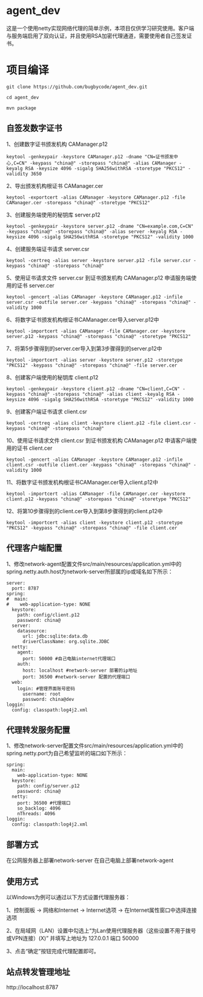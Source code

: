 # agent_dev

这是一个使用netty实现网络代理的简单示例，本项目仅供学习研究使用。客户端与服务端启用了双向认证，并且使用RSA加密代理通道，需要使用者自己签发证书。

# 项目编译

```
git clone https://github.com/bugbycode/agent_dev.git

cd agent_dev

mvn package
```

## 自签发数字证书

1、创建数字证书颁发机构 CAManager.p12
```
keytool -genkeypair -keystore CAManager.p12 -dname "CN=证书颁发中心,C=CN" -keypass "china@" -storepass "china@" -alias CAManager -keyalg RSA -keysize 4096 -sigalg SHA256withRSA -storetype "PKCS12" -validity 3650
```
2、导出颁发机构根证书 CAManager.cer
```
keytool -exportcert -alias CAManager -keystore CAManager.p12 -file CAManager.cer -storepass "china@" -storetype "PKCS12"
```

3、创建服务端使用的秘钥库 server.p12
```
keytool -genkeypair -keystore server.p12 -dname "CN=example.com,C=CN" -keypass "china@" -storepass "china@" -alias server -keyalg RSA -keysize 4096 -sigalg SHA256withRSA -storetype "PKCS12" -validity 1000
```
4、创建服务端证书请求 server.csr
```
keytool -certreq -alias server -keystore server.p12 -file server.csr -keypass "china@" -storepass "china@"
```
5、使用证书请求文件 server.csr 到证书颁发机构 CAManager.p12 申请服务端使用的证书 server.cer
```
keytool -gencert -alias CAManager -keystore CAManager.p12 -infile server.csr -outfile server.cer -keypass "china@" -storepass "china@" -validity 1000
```
6、将数字证书颁发机构根证书CAManager.cer导入server.p12中
```
keytool -importcert -alias CAManager -file CAManager.cer -keystore server.p12 -keypass "china@" -storepass "china@" -storetype "PKCS12"
```
7、将第5步骤得到的server.cer导入到第3步骤得到的server.p12中
```
keytool -importcert -alias server -keystore server.p12 -storetype "PKCS12" -keypass "china@" -storepass "china@" -file server.cer
```
8、创建客户端使用的秘钥库 client.p12
```
keytool -genkeypair -keystore client.p12 -dname "CN=client,C=CN" -keypass "china@" -storepass "china@" -alias client -keyalg RSA -keysize 4096 -sigalg SHA256withRSA -storetype "PKCS12" -validity 1000
```
9、创建客户端证书请求 client.csr
```
keytool -certreq -alias client -keystore client.p12 -file client.csr -keypass "china@" -storepass "china@"
```
10、使用证书请求文件 client.csr 到证书颁发机构 CAManager.p12 申请客户端使用的证书 client.cer
```
keytool -gencert -alias CAManager -keystore CAManager.p12 -infile client.csr -outfile client.cer -keypass "china@" -storepass "china@" -validity 1000
```
11、将数字证书颁发机构根证书CAManager.cer导入client.p12中
```
keytool -importcert -alias CAManager -file CAManager.cer -keystore client.p12 -keypass "china@" -storepass "china@" -storetype "PKCS12"
```
12、将第10步骤得到的client.cer导入到第8步骤得到的client.p12中
```
keytool -importcert -alias client -keystore client.p12 -storetype "PKCS12" -keypass "china@" -storepass "china@" -file client.cer
```

## 代理客户端配置

1、修改network-agent配置文件src/main/resources/application.yml中的spring.netty.auth.host为network-server所部属的ip或域名如下所示：
```
server:
  port: 8787
spring:
#  main:
#    web-application-type: NONE
  keystore:
    path: config/client.p12
    password: china@
  server:
    datasource:
      url: jdbc:sqlite:data.db
      driverClassName: org.sqlite.JDBC
  netty: 
    agent: 
      port: 50000 #自己电脑internet代理端口
    auth: 
      host: localhost #network-server 部署的ip地址
      port: 36500 #network-server 配置的代理端口
  web:
    login: #管理界面账号密码
      username: root
      password: china@dev
loggin:
  config: classpath:log4j2.xml
```
## 代理转发服务配置

1、修改network-server配置文件src/main/resources/application.yml中的spring.netty.port为自己希望监听的端口如下所示：
```
spring:
  main:
    web-application-type: NONE
  keystore:
    path: config/server.p12
    password: china@
  netty:
    port: 36500 #代理端口
    so_backlog: 4096
    nThreads: 4096
loggin:
  config: classpath:log4j2.xml
```
## 部署方式
在公网服务器上部署network-server 在自己电脑上部署network-agent

## 使用方式
以Windows为例可以通过以下方式设置代理服务器：

1、控制面板 -> 网络和Internet -> Internet选项 -> 在Internet属性窗口中选择连接选项

2、在局域网（LAN）设置中勾选上“为Lan使用代理服务器（这些设置不用于拨号或VPN连接）(X)” 并填写上地址为 127.0.0.1 端口 50000 

3、点击“确定”按钮完成代理配置即可。

## 站点转发管理地址

http://localhost:8787
